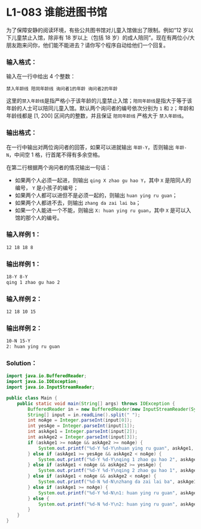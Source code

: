 # L1-083 谁能进图书馆

为了保障安静的阅读环境，有些公共图书馆对儿童入馆做出了限制。例如“12 岁以下儿童禁止入馆，除非有 18 岁以上（包括 18 岁）的成人陪同”。现在有两位小/大朋友跑来问你，他们能不能进去？请你写个程序自动给他们一个回复。

### 输入格式：

输入在一行中给出 4 个整数：

```
禁入年龄线 陪同年龄线 询问者1的年龄 询问者2的年龄
```

这里的`禁入年龄线`是指严格小于该年龄的儿童禁止入馆；`陪同年龄线`是指大于等于该年龄的人士可以陪同儿童入馆。默认两个询问者的编号依次分别为 `1` 和 `2`；年龄和年龄线都是 [1, 200] 区间内的整数，并且保证 `陪同年龄线` 严格大于 `禁入年龄线`。

### 输出格式：

在一行中输出对两位询问者的回答，如果可以进就输出 `年龄-Y`，否则输出 `年龄-N`，中间空 1 格，行首尾不得有多余空格。

在第二行根据两个询问者的情况输出一句话：

- 如果两个人必须一起进，则输出 `qing X zhao gu hao Y`，其中 `X` 是陪同人的编号， `Y` 是小孩子的编号；
- 如果两个人都可以进但不是必须一起的，则输出 `huan ying ru guan`；
- 如果两个人都进不去，则输出 `zhang da zai lai ba`；
- 如果一个人能进一个不能，则输出 `X: huan ying ru guan`，其中 `X` 是可以入馆的那个人的编号。

### 输入样例 1：

```tex
12 18 18 8
```

### 输出样例 1：

```tex
18-Y 8-Y
qing 1 zhao gu hao 2
```

### 输入样例 2：

```tex
12 18 10 15
```

### 输出样例 2：

```tex
10-N 15-Y
2: huan ying ru guan
```

### Solution：

```java
import java.io.BufferedReader;
import java.io.IOException;
import java.io.InputStreamReader;

public class Main {
    public static void main(String[] args) throws IOException {
        BufferedReader in = new BufferedReader(new InputStreamReader(System.in));
        String[] input = in.readLine().split(" ");
        int noAge = Integer.parseInt(input[0]);
        int yesAge = Integer.parseInt(input[1]);
        int askAge1 = Integer.parseInt(input[2]);
        int askAge2 = Integer.parseInt(input[3]);
        if (askAge1 >= noAge && askAge2 >= noAge) {
            System.out.printf("%d-Y %d-Y\nhuan ying ru guan", askAge1, askAge2);
        } else if (askAge1 >= yesAge && askAge2 < noAge) {
            System.out.printf("%d-Y %d-Y\nqing 1 zhao gu hao 2", askAge1, askAge2);
        } else if (askAge1 < noAge && askAge2 >= yesAge) {
            System.out.printf("%d-Y %d-Y\nqing 2 zhao gu hao 1", askAge1, askAge2);
        } else if (askAge1 < noAge && askAge2 < noAge) {
            System.out.printf("%d-N %d-N\nzhang da zai lai ba", askAge1, askAge2);
        } else if (askAge1 >= noAge) {
            System.out.printf("%d-Y %d-N\n1: huan ying ru guan", askAge1, askAge2);
        } else {
            System.out.printf("%d-N %d-Y\n2: huan ying ru guan", askAge1, askAge2);
        }
    }
}
```
